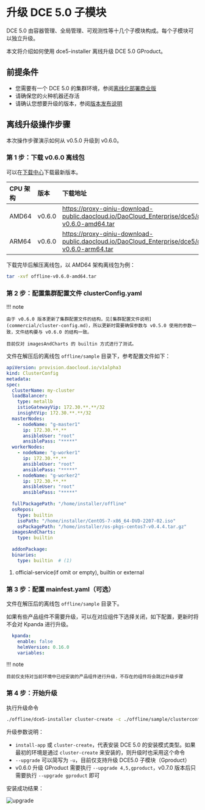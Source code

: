 # 升级 DCE 5.0 子模块

DCE 5.0 由容器管理、全局管理、可观测性等十几个子模块构成。每个子模块可以独立升级。

本文将介绍如何使用 dce5-installer 离线升级 DCE 5.0 GProduct。

## 前提条件

- 您需要有一个 DCE 5.0 的集群环境，参阅[离线化部署商业版](commercial/start-install.md)
- 请确保您的火种机器还存活
- 请确认您想要升级的版本，参阅[版本发布说明](release-notes.md)

## 离线升级操作步骤

本次操作步骤演示如何从 v0.5.0 升级到 v0.6.0。

### 第 1 步：下载 v0.6.0 离线包

可以在[下载中心](https://docs.daocloud.io/download/dce5/)下载最新版本。

| CPU 架构 | 版本   | 下载地址                                                     |
| :------- | :----- | :----------------------------------------------------------- |
| AMD64    | v0.6.0 | https://proxy-qiniu-download-public.daocloud.io/DaoCloud_Enterprise/dce5/offline-v0.6.0-amd64.tar |
| ARM64    | v0.6.0 | https://proxy-qiniu-download-public.daocloud.io/DaoCloud_Enterprise/dce5/offline-v0.6.0-arm64.tar |

下载完毕后解压离线包，以 AMD64 架构离线包为例：

```bash
tar -xvf offline-v0.6.0-amd64.tar
```

### 第 2 步：配置集群配置文件 clusterConfig.yaml

!!! note

    由于 v0.6.0 版本更新了集群配置文件的结构，见[集群配置文件说明](commercial/cluster-config.md)，所以更新时需要确保参数与 v0.5.0 使用的参数一致，文件结构要与 v0.6.0 的结构一致。
    
    目前仅对 imagesAndCharts 的 builtin 方式进行了测试。

文件在解压后的离线包 `offline/sample` 目录下，参考配置文件如下：

```yaml
apiVersion: provision.daocloud.io/v1alpha3
kind: ClusterConfig
metadata:
spec:
  clusterName: my-cluster
  loadBalancer:
    type: metallb 
    istioGatewayVip: 172.30.**.**/32 
    insightVip: 172.30.**.**/32      
  masterNodes:
    - nodeName: "g-master1" 
      ip: 172.30.**.**
      ansibleUser: "root"
      ansiblePass: "*****"
  workerNodes:
    - nodeName: "g-worker1"
      ip: 172.30.**.**
      ansibleUser: "root"
      ansiblePass: "*****"
    - nodeName: "g-worker2"
      ip: 172.30.**.**
      ansibleUser: "root"
      ansiblePass: "*****"
 
  fullPackagePath: "/home/installer/offline"
  osRepos:
    type: builtin
    isoPath: "/home/installer/CentOS-7-x86_64-DVD-2207-02.iso"
    osPackagePath: "/home/installer/os-pkgs-centos7-v0.4.4.tar.gz"
  imagesAndCharts:
    type: builtin
 
  addonPackage:
  binaries:
    type: builtin  # (1)
```

1. official-service(if omit or empty), builtin or external

### 第 3 步：配置 mainfest.yaml（可选）

文件在解压后的离线包 `offline/sample` 目录下。

如果有些产品组件不需要升级，可以在对应组件下选择关闭，如下配置，更新时将不会对 Kpanda 进行升级。

```yaml
  kpanda:
    enable: false
    helmVersion: 0.16.0
    variables:
```

!!! note

    目前仅支持对当前环境中已经安装的产品组件进行升级，不存在的组件将会跳过升级步骤

### 第 4 步：开始升级

执行升级命令

```bash
./offline/dce5-installer cluster-create -c ./offline/sample/clusterconfig.yaml -m ./offline/sample/manifest.yaml --upgrade 4,5,gproduct
```

升级参数说明：

- `install-app` 或 `cluster-create`，代表安装 DCE 5.0 的安装模式类型。如果最初的环境是通过 `cluster-create` 来安装的，则升级时也采用这个命令
- `--upgrade` 可以简写为 `-u`，目前仅支持升级 DCE5.0 子模块（Gproduct）
- v0.6.0 升级 GProduct 需要执行 `--upgrade 4,5,gproduct`，v0.7.0 版本后只需要执行 `--upgrade gproduct` 即可

安装成功结果：

![upgrade](https://docs.daocloud.io/daocloud-docs-images/docs/install/images/upgrade.png)
